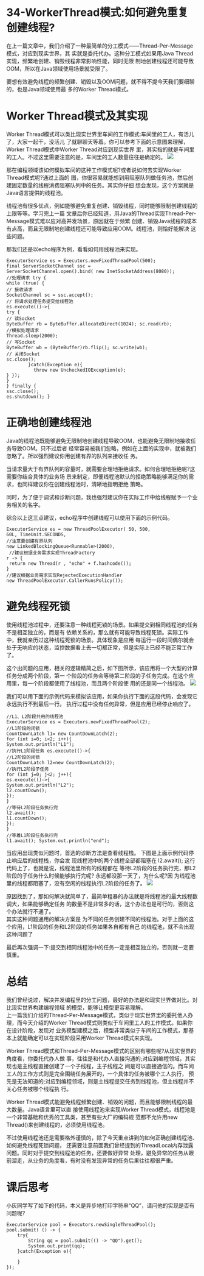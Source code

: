 # 34-WorkerThread模式:如何避免重复创建线程?
在上一篇文章中，我们介绍了一种最简单的分工模式——Thread-Per-Message模式，对应到现实世界，其 实就是委托代办。这种分工模式如果用Java Thread实现，频繁地创建、销毁线程非常影响性能，同时无限 制地创建线程还可能导致OOM，所以在Java领域使用场景就受限了。

要想有效避免线程的频繁创建、销毁以及OOM问题，就不得不提今天我们要细聊的，也是Java领域使用最 多的Worker Thread模式。

# Worker Thread模式及其实现
Worker Thread模式可以类比现实世界里车间的工作模式:车间里的工人，有活儿了，大家一起干，没活儿 了就聊聊天等着。你可以参考下面的示意图来理解，Worker Thread模式中Worker Thread对应到现实世界 里，其实指的就是车间里的工人。不过这里需要注意的是，车间里的工人数量往往是确定的。
![](66-车间工作示意图.png)


那在编程领域该如何模拟车间的这种工作模式呢?或者说如何去实现Worker Thread模式呢?通过上面的 图，你很容易就能想到用阻塞队列做任务池，然后创建固定数量的线程消费阻塞队列中的任务。其实你仔细 想会发现，这个方案就是Java语言提供的线程池。

线程池有很多优点，例如能够避免重复创建、销毁线程，同时能够限制创建线程的上限等等。学习完上一篇 文章后你已经知道，用Java的Thread实现Thread-Per-Message模式难以应对高并发场景，原因就在于频繁 创建、销毁Java线程的成本有点高，而且无限制地创建线程还可能导致应用OOM。线程池，则恰好能解决 这些问题。

那我们还是以echo程序为例，看看如何用线程池来实现。

```text
ExecutorService es = Executors.newFixedThreadPool(500);
final ServerSocketChannel ssc =
ServerSocketChannel.open().bind( new InetSocketAddress(8080));
//处理请求 try {
while (true) {
// 接收请求
SocketChannel sc = ssc.accept(); 
// 将请求处理任务提交给线程池 
es.execute(()->{
try {
// 读Socket
ByteBuffer rb = ByteBuffer.allocateDirect(1024); sc.read(rb); 
//模拟处理请求 
Thread.sleep(2000);
// 写Socket 
ByteBuffer wb = (ByteBuffer)rb.flip(); sc.write(wb);
// 关闭Socket
sc.close();
        }catch(Exception e){
          throw new UncheckedIOException(e);
} });
}
} finally {
ssc.close();
es.shutdown(); }
```
# 正确地创建线程池
Java的线程池既能够避免无限制地创建线程导致OOM，也能避免无限制地接收任务导致OOM。只不过后者 经常容易被我们忽略，例如在上面的实现中，就被我们忽略了。所以强烈建议你用创建有界的队列来接收任 务。

当请求量大于有界队列的容量时，就需要合理地拒绝请求。如何合理地拒绝呢?这需要你结合具体的业务场 景来制定，即便线程池默认的拒绝策略能够满足你的需求，也同样建议你在创建线程池时，清晰地指明拒绝 策略。

同时，为了便于调试和诊断问题，我也强烈建议你在实际工作中给线程赋予一个业务相关的名字。

综合以上这三点建议，echo程序中创建线程可以使用下面的示例代码。
```text
ExecutorService es = new ThreadPoolExecutor( 50, 500,
60L, TimeUnit.SECONDS,
//注意要创建有界队列
new LinkedBlockingQueue<Runnable>(2000),
 //建议根据业务需求实现ThreadFactory
r -> {
 return new Thread(r , "echo" + f.hashcode());
}
//建议根据业务需求实现RejectedExecutionHandler
new ThreadPoolExecutor.CallerRunsPolicy());
```
# 避免线程死锁
使用线程池过程中，还要注意一种线程死锁的场景。如果提交到相同线程池的任务不是相互独立的，而是有 依赖关系的，那么就有可能导致线程死锁。实际工作中，我就亲历过这种线程死锁的场景。具体现象是应用 每运行一段时间偶尔就会处于无响应的状态，监控数据看上去一切都正常，但是实际上已经不能正常工作 了。

这个出问题的应用，相关的逻辑精简之后，如下图所示，该应用将一个大型的计算任务分成两个阶段，第一 个阶段的任务会等待第二阶段的子任务完成。在这个应用里，每一个阶段都使用了线程池，而且两个阶段使 用的还是同一个线程池。
![](67-应用业务逻辑.png)

我们可以用下面的示例代码来模拟该应用，如果你执行下面的这段代码，会发现它永远执行不到最后一行。 执行过程中没有任何异常，但是应用已经停止响应了。
```text
//L1、L2阶段共用的线程池 
ExecutorService es = Executors.newFixedThreadPool(2);
//L1阶段的闭锁
CountDownLatch l1= new CountDownLatch(2); 
for (int i=0; i<2; i++){
System.out.println("L1"); 
//执行L1阶段任务 es.execute(()->{
//L2阶段的闭锁
CountDownLatch l2=new CountDownLatch(2); 
//执行L2阶段子任务
for (int j=0; j<2; j++){
es.execute(()->{ 
System.out.println("L2"); 
l2.countDown();
});
}
//等待L2阶段任务执行完 
l2.await(); 
l1.countDown();
});
}
//等着L1阶段任务执行完
l1.await(); System.out.println("end");
```
当应用出现类似问题时，首选的诊断方法是查看线程栈。
下图是上面示例代码停止响应后的线程栈，你会发 现线程池中的两个线程全部都阻塞在 l2.await(); 这行代码上了，也就是说，线程池里所有的线程都在 等待L2阶段的任务执行完，那L2阶段的子任务什么时候能够执行完呢?
永远都没那一天了，为什么呢?因 为线程池里的线程都阻塞了，没有空闲的线程执行L2阶段的任务了。
![](68-异常线程栈.png)

原因找到了，那如何解决就简单了，最简单粗暴的办法就是将线程池的最大线程数调大，如果能够确定任务 的数量不是非常多的话，这个办法也是可行的，否则这个办法就行不通了。       
其实这种问题通用的解决方案是 为不同的任务创建不同的线程池。对于上面的这个应用，L1阶段的任务和L2阶段的任务如果各自都有自己 的线程池，就不会出现这种问题了

最后再次强调一下:提交到相同线程池中的任务一定是相互独立的，否则就一定要慎重。

# 总结
我们曾经说过，解决并发编程里的分工问题，最好的办法是和现实世界做对比。对比现实世界构建编程领域 的模型，能够让模型更容易理解。     
上一篇我们介绍的Thread-Per-Message模式，类似于现实世界里的委托他人办理，而今天介绍的Worker Thread模式则类似于车间里工人的工作模式。如果你在设计阶段，发现对 业务模型建模之后，模型非常类似于车间的工作模式，那基本上就能确定可以在实现阶段采用Worker Thread模式来实现。

Worker Thread模式和Thread-Per-Message模式的区别有哪些呢?从现实世界的角度看，你委托代办人做 事，往往是和代办人直接沟通的;对应到编程领域，其实现也是主线程直接创建了一个子线程，主子线程之 间是可以直接通信的。而车间工人的工作方式则是完全围绕任务展开的，一个具体的任务被哪个工人执行， 预先是无法知道的;对应到编程领域，则是主线程提交任务到线程池，但主线程并不关心任务被哪个线程执 行。

Worker Thread模式能避免线程频繁创建、销毁的问题，而且能够限制线程的最大数量。Java语言里可以直 接使用线程池来实现Worker Thread模式，线程池是一个非常基础和优秀的工具类，甚至有些大厂的编码规 范都不允许用new Thread()来创建线程的，必须使用线程池。


不过使用线程池还是需要格外谨慎的，除了今天重点讲到的如何正确创建线程池、如何避免线程死锁问题， 还需要注意前面我们曾经提到的ThreadLocal内存泄露问题。同时对于提交到线程池的任务，还要做好异常 处理，避免异常的任务从眼前溜走，从业务的角度看，有时没有发现异常的任务后果往往都很严重。

# 课后思考
小灰同学写了如下的代码，本义是异步地打印字符串“QQ”，请问他的实现是否有问题呢?
```text
ExecutorService pool = Executors.newSingleThreadPool();
pool.submit( () -> {
    try{
        String qq = pool.submit(() -> "QQ").get();
        System.out.print(qq);
    }catch(Exception e){
        
    }
});
```















































